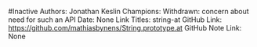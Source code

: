#Inactive
Authors: Jonathan Keslin
Champions: Withdrawn: concern about need for such an API
Date: None
Link Titles: string-at
GitHub Link: https://github.com/mathiasbynens/String.prototype.at
GitHub Note Link: None
